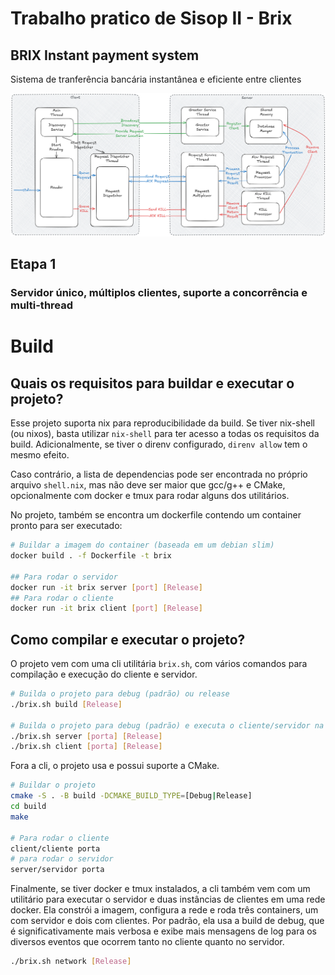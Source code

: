 # Trabalho pratico de Sisop II - Brix

## BRIX Instant payment system

Sistema de tranferência bancária instantânea e eficiente entre clientes

![](docs/architecture.png)

## Etapa 1

### Servidor único, múltiplos clientes, suporte a concorrência e multi-thread

# Build

## Quais os requisitos para buildar e executar o projeto?

Esse projeto suporta nix para reproducibilidade da build.
Se tiver nix-shell (ou nixos), basta utilizar `nix-shell` para ter acesso a todas os requisitos da build.
Adicionalmente, se tiver o direnv configurado, `direnv allow` tem o mesmo efeito.

Caso contrário, a lista de dependencias pode ser encontrada no próprio arquivo `shell.nix`, mas não deve ser maior que gcc/g++ e CMake, opcionalmente com docker e tmux para rodar alguns dos utilitários.

No projeto, também se encontra um dockerfile contendo um container pronto para ser executado:

```sh
# Buildar a imagem do container (baseada em um debian slim)
docker build . -f Dockerfile -t brix

## Para rodar o servidor
docker run -it brix server [port] [Release]
## Para rodar o cliente
docker run -it brix client [port] [Release]
```

## Como compilar e executar o projeto?

O projeto vem com uma cli utilitária `brix.sh`, com vários comandos para compilação e execução do cliente e servidor. 

```sh
# Builda o projeto para debug (padrão) ou release
./brix.sh build [Release]

# Builda o projeto para debug (padrão) e executa o cliente/servidor na porta especificada (ou 4000, por padrão)
./brix.sh server [porta] [Release]
./brix.sh client [porta] [Release]
```

Fora a cli, o projeto usa e possui suporte a CMake.
```sh
# Buildar o projeto
cmake -S . -B build -DCMAKE_BUILD_TYPE=[Debug|Release] 
cd build
make

# Para rodar o cliente
client/cliente porta
# para rodar o servidor
server/servidor porta
```

Finalmente, se tiver docker e tmux instalados, a cli também vem com um utilitário para executar o servidor e duas instâncias de clientes em uma rede docker. Ela constrói a imagem, configura a rede e roda três containers, um com servidor e dois com clientes. Por padrão, ela usa a build de debug, que é significativamente mais verbosa e exibe mais mensagens de log para os diversos eventos que ocorrem tanto no cliente quanto no servidor.

```sh
./brix.sh network [Release]
```